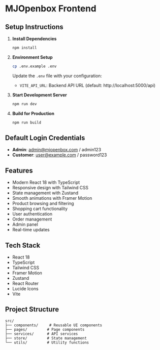 # MJOpenbox Frontend

## Setup Instructions

1. **Install Dependencies**
   ```bash
   npm install
   ```

2. **Environment Setup**
   ```bash
   cp .env.example .env
   ```
   
   Update the `.env` file with your configuration:
   - `VITE_API_URL`: Backend API URL (default: http://localhost:5000/api)

3. **Start Development Server**
   ```bash
   npm run dev
   ```

4. **Build for Production**
   ```bash
   npm run build
   ```

## Default Login Credentials

- **Admin**: admin@mjopenbox.com / admin123
- **Customer**: user@example.com / password123

## Features

- Modern React 18 with TypeScript
- Responsive design with Tailwind CSS
- State management with Zustand
- Smooth animations with Framer Motion
- Product browsing and filtering
- Shopping cart functionality
- User authentication
- Order management
- Admin panel
- Real-time updates

## Tech Stack

- React 18
- TypeScript
- Tailwind CSS
- Framer Motion
- Zustand
- React Router
- Lucide Icons
- Vite

## Project Structure

```
src/
├── components/     # Reusable UI components
├── pages/         # Page components
├── services/      # API services
├── store/         # State management
└── utils/         # Utility functions
```